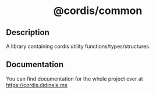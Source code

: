 <div align = "center">

# @cordis/common

</div>

## Description

A library containing cordis utility functions/types/structures.

## Documentation
You can find documentation for the whole project over at https://cordis.didinele.me

